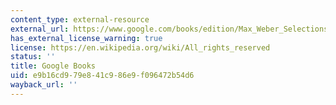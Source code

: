 ```yaml
---
content_type: external-resource
external_url: https://www.google.com/books/edition/Max_Weber_Selections_in_Translation/xPFQw17teFoC?hl=en&gbpv=1
has_external_license_warning: true
license: https://en.wikipedia.org/wiki/All_rights_reserved
status: ''
title: Google Books
uid: e9b16cd9-79e8-41c9-86e9-f096472b54d6
wayback_url: ''
---
```

